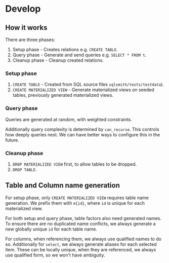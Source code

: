 # Develop

## How it works

There are three phases:
1. Setup phase - Creates relations e.g. `CREATE TABLE`.
2. Query phase - Generate and send queries e.g. `SELECT * FROM t`.
3. Cleanup phase - Cleanup created relations.

### Setup phase

1. `CREATE TABLE` - Created from SQL source files `sqlsmith/tests/testdata`).
2. `CREATE MATERIALIZED VIEW` - Generate materialized views on seeded tables, previously generated materialized views.

### Query phase

Queries are generated at random, with weighted constraints.

Additionally query complexity is determined by `can_recurse`. This controls how deeply queries nest.
We can have better ways to configure this in the future.

### Cleanup phase

1. `DROP MATERIALIZED VIEW` first, to allow tables to be dropped.
2. `DROP TABLE`.

## Table and Column name generation

For setup phase, only `CREATE MATERIALIZED VIEW` requires table name generation. We prefix them with `m{id}`, where `id` is unique for each materialized view.

For both setup and query phase, table factors also need generated names.
To ensure there are no duplicated name conflicts, we always generate a new globally unique `id` for each table name.

For columns, when referencing them, we always use qualified names to do so.
Additionally for `select`, we always generate aliases for each selected item.
These can be locally unique, when they are referenced, we always use qualified form, so we won't have ambiguity.
